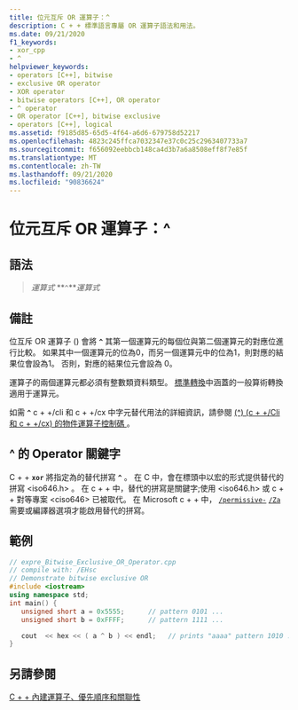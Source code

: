 ```yaml
---
title: 位元互斥 OR 運算子：^
description: C + + 標準語言專屬 OR 運算子語法和用法。
ms.date: 09/21/2020
f1_keywords:
- xor_cpp
- ^
helpviewer_keywords:
- operators [C++], bitwise
- exclusive OR operator
- XOR operator
- bitwise operators [C++], OR operator
- ^ operator
- OR operator [C++], bitwise exclusive
- operators [C++], logical
ms.assetid: f9185d85-65d5-4f64-a6d6-679758d52217
ms.openlocfilehash: 4823c245ffca7032347e37c0c25c2963407733a7
ms.sourcegitcommit: f656092eebbcb148ca4d3b7a6a8508eff8f7e85f
ms.translationtype: MT
ms.contentlocale: zh-TW
ms.lasthandoff: 09/21/2020
ms.locfileid: "90836624"
---
```

# <a name="bitwise-exclusive-or-operator-"></a>位元互斥 OR 運算子：^

## <a name="syntax"></a>語法

> *運算式* **`^`***運算式*

## <a name="remarks"></a>備註

位互斥 OR 運算子 () 會將 **`^`** 其第一個運算元的每個位與第二個運算元的對應位進行比較。 如果其中一個運算元的位為0，而另一個運算元中的位為1，則對應的結果位會設為1。 否則，對應的結果位元會設為 0。

運算子的兩個運算元都必須有整數類資料類型。 [標準轉換](standard-conversions.md)中涵蓋的一般算術轉換適用于運算元。

如需 **`^`** c + +/cli 和 c + +/cx 中字元替代用法的詳細資訊，請參閱 [ (^)  (c + +/Cli 和 c + +/cx) 的物件運算子控制碼 ](../extensions/handle-to-object-operator-hat-cpp-component-extensions.md)。

## <a name="operator-keyword-for-"></a>^ 的 Operator 關鍵字

C + + **`xor`** 將指定為的替代拼寫 **`^`** 。 在 C 中，會在標頭中以宏的形式提供替代的拼寫 \<iso646.h> 。 在 c + + 中，替代的拼寫是關鍵字;使用 \<iso646.h> 或 c + + 對等專案 \<ciso646> 已被取代。 在 Microsoft c + + 中， [`/permissive-`](../build/reference/permissive-standards-conformance.md) [`/Za`](../build/reference/za-ze-disable-language-extensions.md) 需要或編譯器選項才能啟用替代的拼寫。

## <a name="example"></a>範例

```cpp
// expre_Bitwise_Exclusive_OR_Operator.cpp
// compile with: /EHsc
// Demonstrate bitwise exclusive OR
#include <iostream>
using namespace std;
int main() {
   unsigned short a = 0x5555;      // pattern 0101 ...
   unsigned short b = 0xFFFF;      // pattern 1111 ...

   cout  << hex << ( a ^ b ) << endl;   // prints "aaaa" pattern 1010 ...
}
```

## <a name="see-also"></a>另請參閱

[C + + 內建運算子、優先順序和關聯性](../cpp/cpp-built-in-operators-precedence-and-associativity.md)
